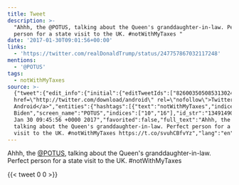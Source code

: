 ```yaml
---
title: Tweet
description: >-
  "Ahhh, the @POTUS, talking about the Queen's granddaughter-in-law. Perfect
  person for a state visit to the UK. #notWithMyTaxes "
date: '2017-01-30T09:01:56+00:00'
links:
  - 'https://twitter.com/realDonaldTrump/status/247757867032117248'
mentions:
  - '@POTUS'
tags:
  - notWithMyTaxes
source: >-
  {"tweet":{"edit_info":{"initial":{"editTweetIds":["826003505085313024"],"editableUntil":"2017-01-30T10:45:56.672Z","editsRemaining":"5","isEditEligible":true}},"retweeted":false,"source":"<a
  href=\"http://twitter.com/download/android\" rel=\"nofollow\">Twitter for
  Android</a>","entities":{"hashtags":[{"text":"notWithMyTaxes","indices":["110","125"]}],"symbols":[],"user_mentions":[{"name":"President
  Biden","screen_name":"POTUS","indices":["10","16"],"id_str":"1349149096909668363","id":"1349149096909668363"}],"urls":[{"url":"https://t.co/svuhCBfvYz","expanded_url":"https://twitter.com/realDonaldTrump/status/247757867032117248","display_url":"twitter.com/realDonaldTrum…","indices":["126","149"]}]},"display_text_range":["0","149"],"favorite_count":"0","id_str":"826003505085313024","truncated":false,"retweet_count":"0","id":"826003505085313024","possibly_sensitive":false,"created_at":"Mon
  Jan 30 09:45:56 +0000 2017","favorited":false,"full_text":"Ahhh, the @POTUS,
  talking about the Queen's granddaughter-in-law. Perfect person for a state
  visit to the UK. #notWithMyTaxes https://t.co/svuhCBfvYz","lang":"en"}}
---
```

Ahhh, the [@POTUS](https://twitter.com/@POTUS), talking about the Queen's granddaughter-in-law. Perfect person for a state visit to the UK. #notWithMyTaxes 
    
{{< tweet 0 0 >}}
    
